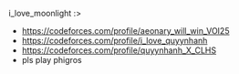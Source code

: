 i_love_moonlight :>
- https://codeforces.com/profile/aeonary_will_win_VOI25
- https://codeforces.com/profile/i_love_quyynhanh
- https://codeforces.com/profile/quyynhanh_X_CLHS
- pls play phigros
